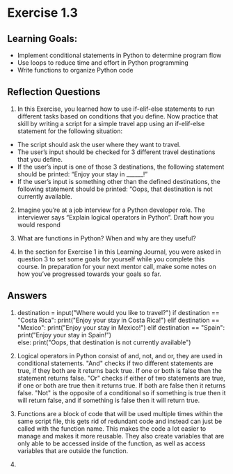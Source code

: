 # Exercise 1.3

## Learning Goals:

- Implement conditional statements in Python to determine program flow
- Use loops to reduce time and effort in Python programming
- Write functions to organize Python code

## Reflection Questions
1. In this Exercise, you learned how to use if-elif-else statements to run different tasks based on conditions that you define. Now practice that skill by writing a script for a simple travel app using an if-elif-else statement for the following situation:
- The script should ask the user where they want to travel.
- The user’s input should be checked for 3 different travel destinations that you define.
- If the user’s input is one of those 3 destinations, the following statement should be printed: “Enjoy your stay in ______!”
- If the user’s input is something other than the defined destinations, the following statement should be printed: “Oops, that destination is not currently available.

2. Imagine you’re at a job interview for a Python developer role. The interviewer says “Explain logical operators in Python”. Draft how you would respond

3. What are functions in Python? When and why are they useful?

4. In the section for Exercise 1 in this Learning Journal, you were asked in question 3 to set some goals for yourself while you complete this course. In preparation for your next mentor call, make some notes on how you’ve progressed towards your goals so far.

## Answers

1. destination = input("Where would you like to travel?")
if destination == "Costa Rica":
    print("Enjoy your stay in Costa Rica!")
elif destination == "Mexico":
    print("Enjoy your stay in Mexico!")
elif destination == "Spain":
    print("Enjoy your stay in Spain!")  
else:
    print("Oops, that destination is not currently available")

2. Logical operators in Python consist of and, not, and or, they are used in conditional statements.
   "And" checks if two different statements are true, if they both are it returns back true. If one or both is false then the statement returns false.
   "Or" checks if either of two statements are true, if one or both are true then it returns true. If both are false then it returns false.
   "Not" is the opposite of a conditional so if something is true then it will return false, and if something is false then it will return true.

3. Functions are a block of code that will be used multiple times within the same script file, this gets rid of redundant code and instead can just be called with the function name. This makes the code a lot easier to manage and makes it more reusable. They also create variables that are only able to be accessed inside of the function, as well as access variables that are outside the function.

4. 

